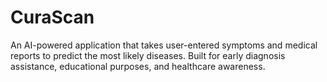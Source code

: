 # CuraScan
An AI-powered application that takes user-entered symptoms and medical reports to predict the most likely diseases. Built for early diagnosis assistance, educational purposes, and healthcare awareness.
